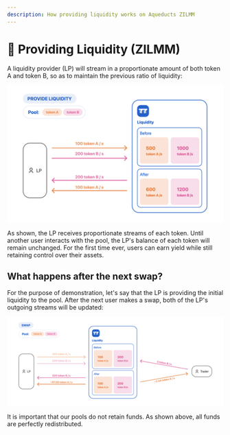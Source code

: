 ```yaml
---
description: How providing liquidity works on Aqueducts ZILMM
---
```


# 🚰 Providing Liquidity (ZILMM)

A liquidity provider (LP) will stream in a proportionate amount of both token A and token B, so as to maintain the previous ratio of liquidity:

![](<../.gitbook/assets/Screenshot 2022-08-15 at 10.12.35 PM.png>)

As shown, the LP receives proportionate streams of each token. Until another user interacts with the pool, the LP's balance of each token will remain unchanged. For the first time ever, users can earn yield while still retaining control over their assets.

## What happens after the next swap?

For the purpose of demonstration, let's say that the LP is providing the initial liquidity to the pool. After the next user makes a swap, both of the LP's outgoing streams will be updated:

![](<../.gitbook/assets/Screenshot 2022-08-15 at 10.36.46 PM.png>)

It is important that our pools do not retain funds. As shown above, all funds are perfectly redistributed.
